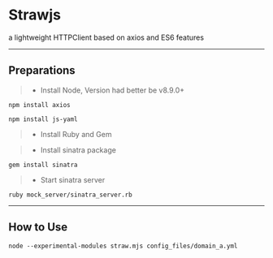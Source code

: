 # Strawjs
a lightweight HTTPClient based on axios and ES6 features

------
## Preparations
> * Install Node, Version had better be v8.9.0+

```
npm install axios
```
```
npm install js-yaml
```

> * Install Ruby and Gem

> * Install sinatra package
```
gem install sinatra
```
> * Start sinatra server
```
ruby mock_server/sinatra_server.rb
```
------
## How to Use
```
node --experimental-modules straw.mjs config_files/domain_a.yml
```
